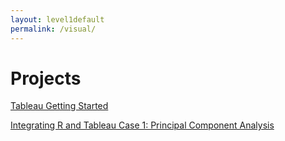 ```yaml
---
layout: level1default 
permalink: /visual/
---
```





# Projects

<a href="{{ site.baseurl }}/visual/Tableau-GettingStarted/">Tableau Getting Started </a>

<a href="{{ site.baseurl }}/visual/R-Tableau/">Integrating R and Tableau Case 1:  Principal Component Analysis</a>
